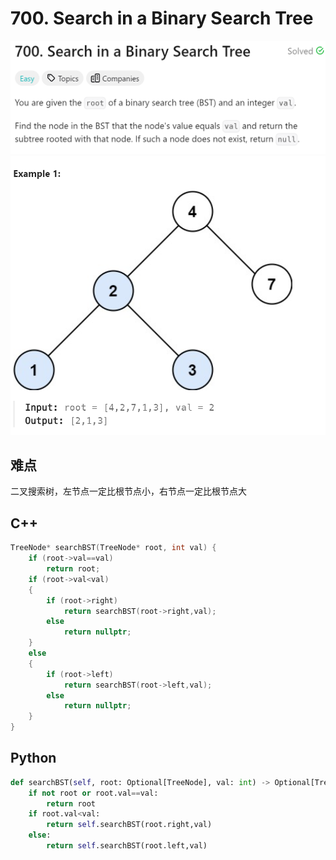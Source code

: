 # 700. Search in a Binary Search Tree
![alt text](image.png)
![alt text](image-1.png)

## 难点
二叉搜索树，左节点一定比根节点小，右节点一定比根节点大

## C++
``` C++
TreeNode* searchBST(TreeNode* root, int val) {
    if (root->val==val)
        return root;
    if (root->val<val)
    {
        if (root->right)
            return searchBST(root->right,val);
        else
            return nullptr;
    }
    else
    {
        if (root->left)
            return searchBST(root->left,val);
        else
            return nullptr;
    }
}
```

## Python
``` Python
def searchBST(self, root: Optional[TreeNode], val: int) -> Optional[TreeNode]:
    if not root or root.val==val:
        return root
    if root.val<val:
        return self.searchBST(root.right,val)
    else:
        return self.searchBST(root.left,val)
```